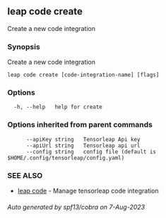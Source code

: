 ## leap code create

Create a new code integration

### Synopsis

Create a new code integration

```
leap code create [code-integration-name] [flags]
```

### Options

```
  -h, --help   help for create
```

### Options inherited from parent commands

```
      --apiKey string   Tensorleap Api key
      --apiUrl string   Tensorleap api url
      --config string   config file (default is $HOME/.config/tensorleap/config.yaml)
```

### SEE ALSO

* [leap code](leap_code.md)	 - Manage tensorleap code integration

###### Auto generated by spf13/cobra on 7-Aug-2023
